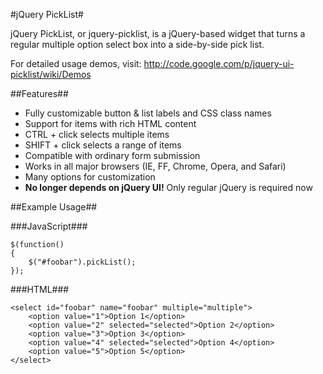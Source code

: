 #jQuery PickList#

jQuery PickList, or jquery-picklist, is a jQuery-based widget that turns a regular multiple option select box into a side-by-side pick list.

For detailed usage demos, visit: http://code.google.com/p/jquery-ui-picklist/wiki/Demos

##Features##

  * Fully customizable button & list labels and CSS class names
  * Support for items with rich HTML content
  * CTRL + click selects multiple items
  * SHIFT + click selects a range of items
  * Compatible with ordinary form submission
  * Works in all major browsers (IE, FF, Chrome, Opera, and Safari)
  * Many options for customization
  * **No longer depends on jQuery UI!** Only regular jQuery is required now

##Example Usage##

###JavaScript###

	$(function()
	{
		$("#foobar").pickList();
	});

###HTML###

	<select id="foobar" name="foobar" multiple="multiple">
		<option value="1">Option 1</option>
		<option value="2" selected="selected">Option 2</option>
		<option value="3">Option 3</option>
		<option value="4" selected="selected">Option 4</option>
		<option value="5">Option 5</option>
	</select>
